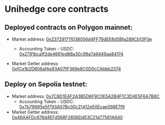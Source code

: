 # Unihedge core contracts
## Deployed contracts on Polygon mainnet:


* Market address: [0x237291711038056d4FF79dEE8d5Bfa288Cb13F0e](https://polygonscan.com/address/0x237291711038056d4FF79dEE8d5Bfa288Cb13F0e)
    * Accounting Token - USDC: [0x2791bca1f2de4661ed88a30c99a7a9449aa84174](https://polygonscan.com/address/0x2791bca1f2de4661ed88a30c99a7a9449aa84174)

* Market Getter address: [0xfCe1b2D806afAe93A07fF369e8C0D0cCAbbb2374](https://polygonscan.com/address/0xfCe1b2D806afAe93A07fF369e8C0D0cCAbbb2374)


## Deploy on Sepolia testnet:

* Market address: [0x7C8D1E4F2A3B5D6F9C0E5A2B4F1C3D4E5F6A7B8C](https://sepolia.etherscan.io/address/0xF418E128601BCbf992c11360cBC115ec03F53d01)
    * Accounting Token - USDC: [0x7b79995e5f793A07Bc00c21412e50Ecae098E7f9](https://sepolia.etherscan.io/address/0x7b79995e5f793A07Bc00c21412e50Ecae098E7f9)
* Market Getter address: [0x46AAFDc676d4EFd568F2606Dd53C21d77561A640](https://sepolia.etherscan.io/address/0x46AAFDc676d4EFd568F2606Dd53C21d77561A640)